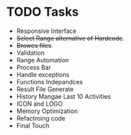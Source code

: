# TODO Tasks
* Responsive Interface
* ~~Select Range alternative of Hardcode~~.
* ~~Browes files~~.
* Validation
* Range Automation
* Process Bar
* Handle exceptions
* Functions Indepandces
* Result File Generate
* History Mangae Last 10 Activities
* ICON and LOGO
* Memory Optimization
* Refactroing code
* Final Touch